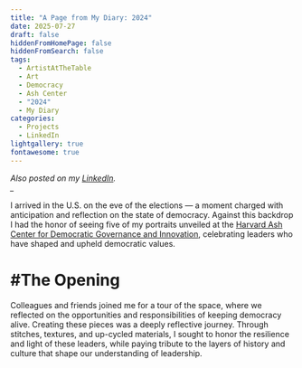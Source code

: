 ```yaml
---
title: "A Page from My Diary: 2024"
date: 2025-07-27
draft: false
hiddenFromHomePage: false
hiddenFromSearch: false
tags:
  - ArtistAtTheTable
  - Art
  - Democracy
  - Ash Center
  - "2024"
  - My Diary
categories:
  - Projects
  - LinkedIn
lightgallery: true
fontawesome: true
---
```

_Also posted on my_ [_LinkedIn_](https://www.linkedin.com/posts/anandana-kapur-13b83a6_artistatthetable-art-democracy-activity-7279821639985360896-09Mk)_._  
_\__

I arrived in the U.S. on the eve of the elections — a moment charged with anticipation and reflection on the state of democracy. Against this backdrop I had the honor of seeing five of my portraits unveiled at the [Harvard Ash Center for Democratic Governance and Innovation](https://ash.harvard.edu/), celebrating leaders who have shaped and upheld democratic values.

# #The Opening

Colleagues and friends joined me for a tour of the space, where we reflected on the opportunities and responsibilities of keeping democracy alive. Creating these pieces was a deeply reflective journey. Through stitches, textures, and up-cycled materials, I sought to honor the resilience and light of these leaders, while paying tribute to the layers of history and culture that shape our understanding of leadership.